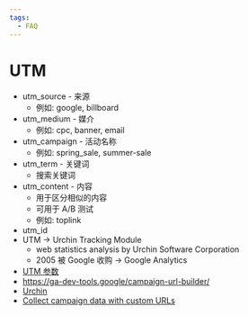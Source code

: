 ```yaml
---
tags:
  - FAQ
---
```


# UTM

- utm_source - 来源
  - 例如: google, billboard
- utm_medium - 媒介
  - 例如: cpc, banner, email
- utm_campaign - 活动名称
  - 例如: spring_sale, summer-sale
- utm_term - 关键词
  - 搜索关键词
- utm_content - 内容
  - 用于区分相似的内容
  - 可用于 A/B 测试
  - 例如: toplink
- utm_id
- UTM -> Urchin Tracking Module
  - web statistics analysis by Urchin Software Corporation
  - 2005 被 Google 收购 -> Google Analytics
- [UTM 参数](https://en.wikipedia.org/wiki/UTM_parameters)
- https://ga-dev-tools.google/campaign-url-builder/
- [Urchin](<https://en.wikipedia.org/wiki/Urchin_(software)>)
- [Collect campaign data with custom URLs](https://support.google.com/analytics/answer/1033863)
